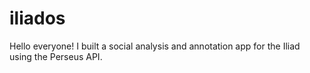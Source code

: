 # iliados

Hello everyone! I built a social analysis and annotation app for the Iliad using the Perseus API.
